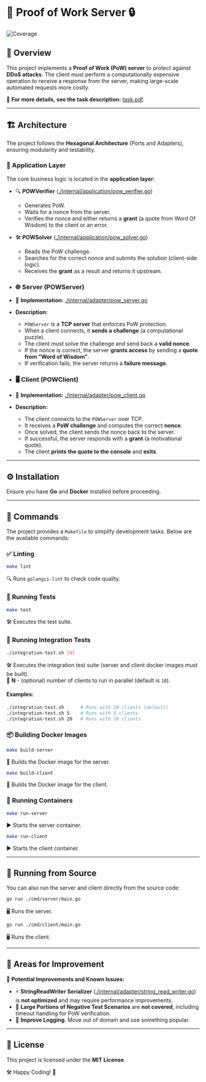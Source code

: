 # 🚀 Proof of Work Server 🔒

![Coverage](https://codecov.io/gh/beetlewar010785/pow-task/branch/main/graph/badge.svg)

## 📌 Overview
This project implements a **Proof of Work (PoW) server** to protect against **DDoS attacks**. The client must perform a computationally expensive operation to receive a response from the server, making large-scale automated requests more costly.

📄 **For more details, see the task description:** [task.pdf](task.pdf).

---

## 🏗️ Architecture
The project follows the **Hexagonal Architecture** (Ports and Adapters), ensuring modularity and testability.

### 🧩 Application Layer
The core business logic is located in the **application layer**:

- 🔍 **POWVerifier** ([./internal/application/pow_verifier.go](./internal/application/pow_verifier.go))
  - Generates PoW.
  - Waits for a nonce from the server.
  - Verifies the nonce and either returns a **grant** (a quote from Word Of Wisdom) to the client or an error.

- 🛠️ **POWSolver** ([./internal/application/pow_solver.go](./internal/application/pow_solver.go))
  - Reads the PoW challenge.
  - Searches for the correct nonce and submits the solution (client-side logic).
  - Receives the **grant** as a result and returns it upstream.

- ### 🌐 Server (POWServer)
- 📂 **Implementation:** [./internal/adapter/pow_server.go](./internal/adapter/pow_server.go)
- **Description:**
  - `POWServer` is a **TCP server** that enforces PoW protection.
  - When a client connects, it **sends a challenge** (a computational puzzle).
  - The client must solve the challenge and send back a **valid nonce**.
  - If the nonce is correct, the server **grants access** by sending a **quote from "Word of Wisdom"**.
  - If verification fails, the server returns a **failure message**.

- ### 🖥️ Client (POWClient)
- 📂 **Implementation:** [./internal/adapter/pow_client.go](./internal/adapter/pow_client.go)
- **Description:**
  - The client connects to the `POWServer` over TCP.
  - It receives a **PoW challenge** and computes the correct **nonce**.
  - Once solved, the client sends the nonce back to the server.
  - If successful, the server responds with a **grant** (a motivational quote).
  - The client **prints the quote to the console** and **exits**.

---

## ⚙️ Installation
Ensure you have **Go** and **Docker** installed before proceeding.

---

## 🎯 Commands
The project provides a `Makefile` to simplify development tasks. Below are the available commands:

### ✅ Linting
```sh
make lint
```
🔍 Runs `golangci-lint` to check code quality.

### 🧪 Running Tests
```sh
make test
```
🛠️ Executes the test suite.

### 🥾 Running Integration Tests
```sh
./integration-test.sh [N]
```
🛠️ Executes the integration test suite (server and client docker images must be built).  
🔹 **N** - (optional) number of clients to run in parallel (default is `10`).

#### **Examples:**
```sh
./integration-test.sh      # Runs with 10 clients (default)
./integration-test.sh 5    # Runs with 5 clients
./integration-test.sh 20   # Runs with 20 clients
```

### 📦 Building Docker Images
```sh
make build-server
```
🐳 Builds the Docker image for the server.

```sh
make build-client
```
🐳 Builds the Docker image for the client.

### 🚀 Running Containers
```sh
make run-server
```
▶️ Starts the server container.

```sh
make run-client
```
▶️ Starts the client container.

---

## 🏃 Running from Source
You can also run the server and client directly from the source code:

```sh
go run ./cmd/server/main.go
```
🖥️ Runs the server.

```sh
go run ./cmd/client/main.go
```
🖥️ Runs the client.

---

## 📌 Areas for Improvement
🚀 **Potential Improvements and Known Issues:**
- ⚡ **StringReadWriter Serializer** ([./internal/adapter/string_read_writer.go](./internal/adapter/string_read_writer.go)) is **not optimized** and may require performance improvements.
- 🔴 **Large Portions of Negative Test Scenarios** are **not covered**, including timeout handling for PoW verification.
- 📜 **Improve Logging**. Move out of domain and use something popular.

---

## 📜 License
This project is licensed under the **MIT License**.

🛠️ Happy Coding! 🚀

